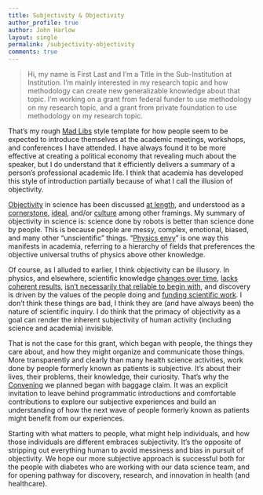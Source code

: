 ```yaml
---
title: Subjectivity & Objectivity
author_profile: true
author: John Harlow
layout: single
permalink: /subjectivity-objectivity
comments: true
---
```


>Hi, my name is First Last and I’m a Title in the Sub-Institution at Institution. I’m mainly interested in my research topic and how methodology can create new generalizable knowledge about that topic. I’m working on a grant from federal funder to use methodology on my research topic, and a grant from private foundation to use methodology on my research topic.
 
That’s my rough [Mad Libs](http://www.madlibs.com/) style template for how people seem to be expected to introduce themselves at the academic meetings, workshops, and conferences I have attended. I have always found it to be more effective at creating a political economy that revealing much about the speaker, but I do understand that it efficiently delivers a summary of a person’s professional academic life. I think that academia has developed this style of introduction partially because of what I call the illusion of objectivity. 

[Objectivity](https://plato.stanford.edu/entries/scientific-objectivity/) in science has been discussed [at length](https://www.springer.com/us/book/9783319143484), and understood as a [cornerstone](http://science.sciencemag.org/content/311/5765/1240.3), [ideal](https://blogs.scientificamerican.com/doing-good-science/the-ideal-of-objectivity/), and/or [culture](http://science.sciencemag.org/content/243/4894/1085) among other framings. My summary of objectivity in science is: science done by robots is better than science done by people. This is because people are messy, complex, emotional, biased, and many other “unscientific” things. “[Physics envy](https://issues.org/31-3/physics-envy-get-over-it/)” is one way this manifests in academia, referring to a hierarchy of fields that preferences the objective universal truths of physics above other knowledge.

Of course, as I alluded to earlier, I think objectivity can be illusory. In physics, and elsewhere, scientific knowledge [changes over time](https://phys.org/news/2014-06-einstein-quantum-mechanics-hed-today.html), [lacks coherent results](https://sciencebasedmedicine.org/everything-we-eat-causes-cancer/), [isn’t necessarily that reliable to begin with](http://journals.plos.org/plosmedicine/article?id=10.1371/journal.pmed.0020124), and discovery is driven by the values of the people doing and [funding scientific work](https://www.bu.edu/research/articles/funding-for-scientific-research/). I don’t think these things are bad, I think they are (and have always been) the nature of scientific inquiry. I do think that the primacy of objectivity as a goal can render the inherent subjectivity of human activity (including science and academia) invisible. 

That is not the case for this grant, which began with people, the things they care about, and how they might organize and communicate those things. More transparently and clearly than many health science activities, work done by people formerly known as patients is subjective. It’s about their lives, their problems, their knowledge, their curiosity. That’s why the [Convening](/designing-the-convening) we planned began with baggage claim. It was an explicit invitation to leave behind programmatic introductions and comfortable contributions to explore our subjective experiences and build an understanding of how the next wave of people formerly known as patients might benefit from our experiences. 

Starting with what matters to people, what might help individuals, and how those individuals are different embraces subjectivity. It’s the opposite of stripping out everything human to avoid messiness and bias in pursuit of objectivity. We hope our more subjective approach is successful both for the people with diabetes who are working with our data science team, and for opening pathway for discovery, research, and innovation in health (and healthcare).
